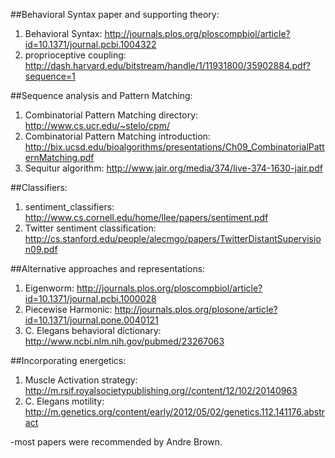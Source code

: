 ##Behavioral Syntax paper and supporting theory:
1. Behavioral Syntax: http://journals.plos.org/ploscompbiol/article?id=10.1371/journal.pcbi.1004322
2. proprioceptive coupling: http://dash.harvard.edu/bitstream/handle/1/11931800/35902884.pdf?sequence=1

##Sequence analysis and Pattern Matching:
1. Combinatorial Pattern Matching directory: http://www.cs.ucr.edu/~stelo/cpm/ 
2. Combinatorial Pattern Matching introduction: http://bix.ucsd.edu/bioalgorithms/presentations/Ch09_CombinatorialPatternMatching.pdf
3. Sequitur algorithm: http://www.jair.org/media/374/live-374-1630-jair.pdf

##Classifiers:
1. sentiment_classifiers: http://www.cs.cornell.edu/home/llee/papers/sentiment.pdf
2. Twitter sentiment classification: http://cs.stanford.edu/people/alecmgo/papers/TwitterDistantSupervision09.pdf


##Alternative approaches and representations:
1. Eigenworm: http://journals.plos.org/ploscompbiol/article?id=10.1371/journal.pcbi.1000028
2. Piecewise Harmonic: http://journals.plos.org/plosone/article?id=10.1371/journal.pone.0040121
3. C. Elegans behavioral dictionary: http://www.ncbi.nlm.nih.gov/pubmed/23267063

##Incorporating energetics:
1. Muscle Activation strategy: http://m.rsif.royalsocietypublishing.org//content/12/102/20140963
2. C. Elegans motility: http://m.genetics.org/content/early/2012/05/02/genetics.112.141176.abstract




-most papers were recommended by Andre Brown. 
